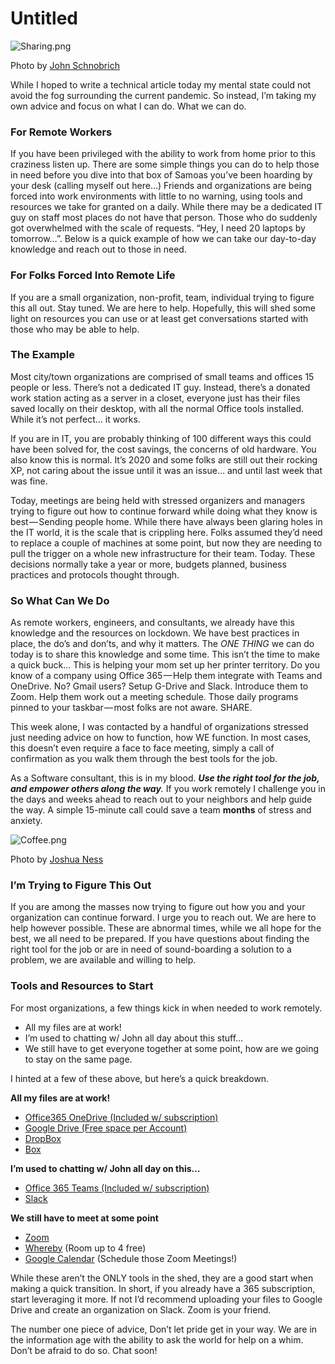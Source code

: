 # Untitled

![Sharing.png](https://raw.githubusercontent.com/mthomps4/blog_posts/master/posts/remote_workers/images/help_your_neighbor.jpg)

Photo by [John Schnobrich](https://unsplash.com/@johnschno)

While I hoped to write a technical article today my mental state could not avoid the fog surrounding the current pandemic. So instead, I’m taking my own advice and focus on what I can do. What we can do.

### For Remote Workers

If you have been privileged with the ability to work from home prior to this craziness listen up. There are some simple things you can do to help those in need before you dive into that box of Samoas you’ve been hoarding by your desk (calling myself out here…) Friends and organizations are being forced into work environments with little to no warning, using tools and resources we take for granted on a daily. While there may be a dedicated IT guy on staff most places do not have that person. Those who do suddenly got overwhelmed with the scale of requests. “Hey, I need 20 laptops by tomorrow…”. Below is a quick example of how we can take our day-to-day knowledge and reach out to those in need.

### For Folks Forced Into Remote Life

If you are a small organization, non-profit, team, individual trying to figure this all out. Stay tuned. We are here to help. Hopefully, this will shed some light on resources you can use or at least get conversations started with those who may be able to help.

### The Example

Most city/town organizations are comprised of small teams and offices 15 people or less. There’s not a dedicated IT guy. Instead, there’s a donated work station acting as a server in a closet, everyone just has their files saved locally on their desktop, with all the normal Office tools installed. While it’s not perfect… it works.

If you are in IT, you are probably thinking of 100 different ways this could have been solved for, the cost savings, the concerns of old hardware. You also know this is normal. It’s 2020 and some folks are still out their rocking XP, not caring about the issue until it was an issue… and until last week that was fine.

Today, meetings are being held with stressed organizers and managers trying to figure out how to continue forward while doing what they know is best — Sending people home. While there have always been glaring holes in the IT world, it is the scale that is crippling here. Folks assumed they’d need to replace a couple of machines at some point, but now they are needing to pull the trigger on a whole new infrastructure for their team. Today. These decisions normally take a year or more, budgets planned, business practices and protocols thought through.

### So What Can We Do

As remote workers, engineers, and consultants, we already have this knowledge and the resources on lockdown. We have best practices in place, the do’s and don’ts, and why it matters. The *ONE THING* we can do today is to share this knowledge and some time. This isn’t the time to make a quick buck… This is helping your mom set up her printer territory. Do you know of a company using Office 365 — Help them integrate with Teams and OneDrive. No? Gmail users? Setup G-Drive and Slack. Introduce them to Zoom. Help them work out a meeting schedule. Those daily programs pinned to your taskbar — most folks are not aware. SHARE.

This week alone, I was contacted by a handful of organizations stressed just needing advice on how to function, how WE function. In most cases, this doesn’t even require a face to face meeting, simply a call of confirmation as you walk them through the best tools for the job.

As a Software consultant, this is in my blood. ***Use the right tool for the job, and empower others along the way**.* If you work remotely I challenge you in the days and weeks ahead to reach out to your neighbors and help guide the way. A simple 15-minute call could save a team **months** of stress and anxiety.

![Coffee.png](https://raw.githubusercontent.com/mthomps4/blog_posts/master/posts/remote_workers/images/coffee.jpg)

Photo by [Joshua Ness](https://unsplash.com/@theexplorerdad)

### I’m Trying to Figure This Out

If you are among the masses now trying to figure out how you and your organization can continue forward. I urge you to reach out. We are here to help however possible. These are abnormal times, while we all hope for the best, we all need to be prepared. If you have questions about finding the right tool for the job or are in need of sound-boarding a solution to a problem, we are available and willing to help.

### Tools and Resources to Start

For most organizations, a few things kick in when needed to work remotely.

- All my files are at work!
- I’m used to chatting w/ John all day about this stuff…
- We still have to get everyone together at some point, how are we going to stay on the same page.

I hinted at a few of these above, but here’s a quick breakdown.

**All my files are at work!**

- [Office365 OneDrive (Included w/ subscription)](https://products.office.com/en-us/onedrive/online-cloud-storage)
- [Google Drive (Free space per Account)](https://www.google.com/drive/)
- [DropBox](https://www.dropbox.com/?landing=dbv2)
- [Box](https://www.box.com/home)

**I’m used to chatting w/ John all day on this…**

- [Office 365 Teams (Included w/ subscription)](https://products.office.com/en-us/microsoft-teams/group-chat-software)
- [Slack](https://slack.com/)

**We still have to meet at some point**

- [Zoom](https://zoom.us/)
- [Whereby](https://whereby.com/user) (Room up to 4 free)
- [Google Calendar](https://calendar.google.com/) (Schedule those Zoom Meetings!)

While these aren’t the ONLY tools in the shed, they are a good start when making a quick transition. In short, if you already have a 365 subscription, start leveraging it more. If not I’d recommend uploading your files to Google Drive and create an organization on Slack. Zoom is your friend.

The number one piece of advice, Don’t let pride get in your way. We are in the information age with the ability to ask the world for help on a whim. Don’t be afraid to do so. Chat soon!
